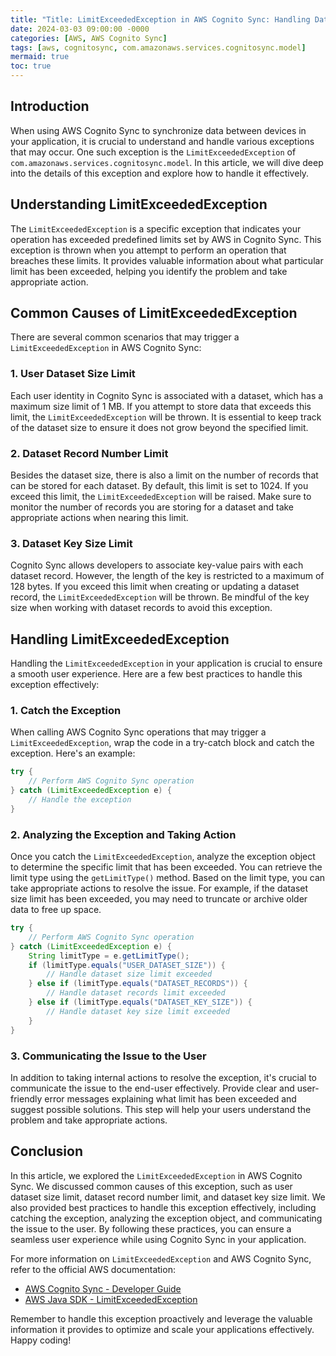 ```yaml
---
title: "Title: LimitExceededException in AWS Cognito Sync: Handling Data Limit Exceeded Errors in Your Application"
date: 2024-03-03 09:00:00 -0000
categories: [AWS, AWS Cognito Sync]
tags: [aws, cognitosync, com.amazonaws.services.cognitosync.model]
mermaid: true
toc: true
---
```



## Introduction
When using AWS Cognito Sync to synchronize data between devices in your application, it is crucial to understand and handle various exceptions that may occur. One such exception is the `LimitExceededException` of `com.amazonaws.services.cognitosync.model`. In this article, we will dive deep into the details of this exception and explore how to handle it effectively.

## Understanding LimitExceededException
The `LimitExceededException` is a specific exception that indicates your operation has exceeded predefined limits set by AWS in Cognito Sync. This exception is thrown when you attempt to perform an operation that breaches these limits. It provides valuable information about what particular limit has been exceeded, helping you identify the problem and take appropriate action.

## Common Causes of LimitExceededException
There are several common scenarios that may trigger a `LimitExceededException` in AWS Cognito Sync:

### 1. User Dataset Size Limit
Each user identity in Cognito Sync is associated with a dataset, which has a maximum size limit of 1 MB. If you attempt to store data that exceeds this limit, the `LimitExceededException` will be thrown. It is essential to keep track of the dataset size to ensure it does not grow beyond the specified limit.

### 2. Dataset Record Number Limit
Besides the dataset size, there is also a limit on the number of records that can be stored for each dataset. By default, this limit is set to 1024. If you exceed this limit, the `LimitExceededException` will be raised. Make sure to monitor the number of records you are storing for a dataset and take appropriate actions when nearing this limit.

### 3. Dataset Key Size Limit
Cognito Sync allows developers to associate key-value pairs with each dataset record. However, the length of the key is restricted to a maximum of 128 bytes. If you exceed this limit when creating or updating a dataset record, the `LimitExceededException` will be thrown. Be mindful of the key size when working with dataset records to avoid this exception.

## Handling LimitExceededException
Handling the `LimitExceededException` in your application is crucial to ensure a smooth user experience. Here are a few best practices to handle this exception effectively:

### 1. Catch the Exception
When calling AWS Cognito Sync operations that may trigger a `LimitExceededException`, wrap the code in a try-catch block and catch the exception. Here's an example:

```java
try {
    // Perform AWS Cognito Sync operation
} catch (LimitExceededException e) {
    // Handle the exception
}
```

### 2. Analyzing the Exception and Taking Action
Once you catch the `LimitExceededException`, analyze the exception object to determine the specific limit that has been exceeded. You can retrieve the limit type using the `getLimitType()` method. Based on the limit type, you can take appropriate actions to resolve the issue. For example, if the dataset size limit has been exceeded, you may need to truncate or archive older data to free up space.

```java
try {
    // Perform AWS Cognito Sync operation
} catch (LimitExceededException e) {
    String limitType = e.getLimitType();
    if (limitType.equals("USER_DATASET_SIZE")) {
        // Handle dataset size limit exceeded
    } else if (limitType.equals("DATASET_RECORDS")) {
        // Handle dataset records limit exceeded
    } else if (limitType.equals("DATASET_KEY_SIZE")) {
        // Handle dataset key size limit exceeded
    }
}
```

### 3. Communicating the Issue to the User
In addition to taking internal actions to resolve the exception, it's crucial to communicate the issue to the end-user effectively. Provide clear and user-friendly error messages explaining what limit has been exceeded and suggest possible solutions. This step will help your users understand the problem and take appropriate actions.

## Conclusion
In this article, we explored the `LimitExceededException` in AWS Cognito Sync. We discussed common causes of this exception, such as user dataset size limit, dataset record number limit, and dataset key size limit. We also provided best practices to handle this exception effectively, including catching the exception, analyzing the exception object, and communicating the issue to the user. By following these practices, you can ensure a seamless user experience while using Cognito Sync in your application.

For more information on `LimitExceededException` and AWS Cognito Sync, refer to the official AWS documentation:
- [AWS Cognito Sync - Developer Guide](https://docs.aws.amazon.com/cognito/latest/developerguide/cognito-sync.html)
- [AWS Java SDK - LimitExceededException](https://docs.aws.amazon.com/AWSJavaSDK/latest/javadoc/com/amazonaws/services/cognitosync/model/LimitExceededException.html)

Remember to handle this exception proactively and leverage the valuable information it provides to optimize and scale your applications effectively. Happy coding!
